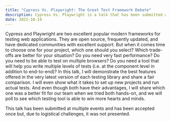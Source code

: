 ```yaml
---
title: "Cypress Vs. Playwright: The Great Test Framework Debate"
description: Cypress Vs. Playwright is a talk that has been submitted at multiple events and has been accepted once but, due to logistical challenges, it was not presented.
date: 2022-10-19
---
```


Cypress and Playwright are two excellent popular modern frameworks for testing web applications. They are open source,
frequently updated, and have dedicated communities with excellent support. But when it comes time to choose one for your
project, which one should you select? Which trade-offs are better for your situation? Do you need very fast performance?
Do you need to be able to test on multiple browsers? Do you need a tool that will help you write multiple levels of
tests (i.e. at the component level in addition to end-to-end)? In this talk, I will demonstrate the best features
offered in the very latest version of each testing library and share a fair comparison. I will even show what it takes
to set up new projects and run actual tests. And even though both have their advantages, I will share which one was a
better fit for our team when we tried both hands-on, and we will poll to see which testing tool is able to win more
hearts and minds.

This talk has been submitted at multiple events and has been accepted once but, due to logistical challenges, it was not
presented.